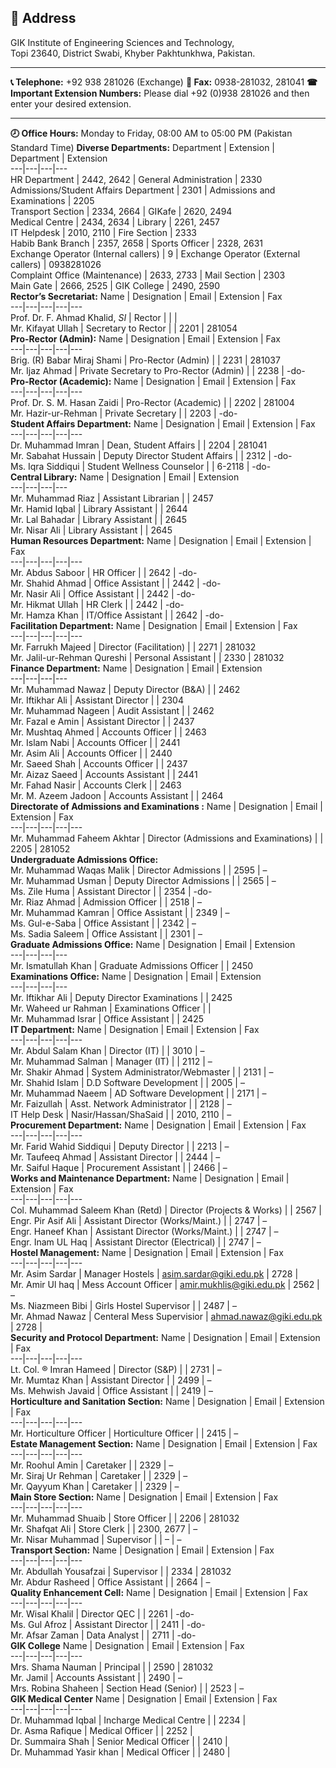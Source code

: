 ## **📍 Address**
GIK Institute of Engineering Sciences and Technology,  
Topi 23640, District Swabi, Khyber Pakhtunkhwa, Pakistan.
* * *
**📞 Telephone:** +92 938 281026 (Exchange)
**📠 Fax:** 0938-281032, 281041
**☎ Important Extension Numbers:** Please dial +92 (0)938 281026 and then enter your desired extension.
* * *
**🕗 Office Hours:** Monday to Friday, 08:00 AM to 05:00 PM (Pakistan Standard Time)
**Diverse Departments:**
Department | Extension | Department | Extension  
---|---|---|---  
HR Department | 2442, 2642 | General Administration | 2330  
Admissions/Student Affairs Department | 2301 | Admissions and Examinations | 2205  
Transport Section | 2334, 2664 | GIKafe | 2620, 2494  
Medical Centre | 2434, 2634 | Library | 2261, 2457  
IT Helpdesk | 2010, 2110 | Fire Section | 2333  
Habib Bank Branch | 2357, 2658 | Sports Officer | 2328, 2631  
Exchange Operator (Internal callers) | 9 | Exchange Operator (External callers) | 0938281026  
Complaint Office (Maintenance) | 2633, 2733 | Mail Section | 2303  
Main Gate | 2666, 2525 | GIK College | 2490, 2590  
**Rector’s Secretariat:**
Name | Designation | Email | Extension | Fax  
---|---|---|---|---  
Prof. Dr. F. Ahmad Khalid, _SI_ | Rector |  |  |   
Mr. Kifayat Ullah | Secretary to Rector |  | 2201 | 281054  
**Pro-Rector (Admin):**
Name | Designation | Email | Extension | Fax  
---|---|---|---|---  
Brig. (R) Babar Miraj Shami | Pro-Rector (Admin) |  | 2231 | 281037  
Mr. Ijaz Ahmad | Private Secretary to Pro-Rector (Admin) |  | 2238 | -do-  
**Pro-Rector (Academic):**
Name | Designation | Email | Extension | Fax  
---|---|---|---|---  
Prof. Dr. S. M. Hasan Zaidi | Pro-Rector (Academic) |  | 2202 | 281004  
Mr. Hazir-ur-Rehman | Private Secretary |  | 2203 | -do-  
**Student Affairs Department:**
Name | Designation | Email | Extension | Fax  
---|---|---|---|---  
Dr. Muhammad Imran | Dean, Student Affairs |  | 2204 | 281041  
Mr. Sabahat Hussain | Deputy Director Student Affairs |  | 2312 | -do-  
Ms. Iqra Siddiqui | Student Wellness Counselor |  | 6-2118 | -do-  
**Central Library:**
Name | Designation | Email | Extension  
---|---|---|---  
Mr. Muhammad Riaz | Assistant Librarian |  | 2457  
Mr. Hamid Iqbal | Library Assistant |  | 2644  
Mr. Lal Bahadar | Library Assistant |  | 2645  
Mr. Nisar Ali | Library Assistant |  | 2645  
**Human Resources Department:**
Name | Designation | Email | Extension | Fax  
---|---|---|---|---  
Mr. Abdus Saboor | HR Officer |  | 2642 | -do-  
Mr. Shahid Ahmad | Office Assistant |  | 2442 | -do-  
Mr. Nasir Ali | Office Assistant |  | 2442 | -do-  
Mr. Hikmat Ullah | HR Clerk |  | 2442 | -do-  
Mr. Hamza Khan | IT/Office Assistant |  | 2642 | -do-  
**Facilitation Department:**
Name | Designation | Email | Extension | Fax  
---|---|---|---|---  
Mr. Farrukh Majeed | Director (Facilitation) |  | 2271 | 281032  
Mr. Jalil-ur-Rehman Qureshi | Personal Assistant |  | 2330 | 281032  
**Finance Department:**
Name | Designation | Email | Extension  
---|---|---|---  
Mr. Muhammad Nawaz | Deputy Director (B&A) |  | 2462  
Mr. Iftikhar Ali | Assistant Director |  | 2304  
Mr. Muhammad Nageen | Audit Assistant |  | 2462  
Mr. Fazal e Amin | Assistant Director |  | 2437  
Mr. Mushtaq Ahmed | Accounts Officer |  | 2463  
Mr. Islam Nabi | Accounts Officer |  | 2441  
Mr. Asim Ali | Accounts Officer |  | 2440  
Mr. Saeed Shah | Accounts Officer |  | 2437  
Mr. Aizaz Saeed | Accounts Assistant |  | 2441  
Mr. Fahad Nasir | Accounts Clerk |  | 2463  
Mr. M. Azeem Jadoon | Accounts Assistant |  | 2464  
**Directorate of Admissions and Examinations :**
Name | Designation | Email | Extension | Fax  
---|---|---|---|---  
Mr. Muhammad Faheem Akhtar | Director (Admissions and Examinations) |  | 2205 | 281052  
**Undergraduate Admissions Office:**  
Mr. Muhammad Waqas Malik | Director Admissions |  | 2595 | –  
Mr. Muhammad Usman | Deputy Director Admissions |  | 2565 | –  
Ms. Zile Huma | Assistant Director |  | 2354 | -do-  
Mr. Riaz Ahmad | Admission Officer |  | 2518 | –  
Mr. Muhammad Kamran | Office Assistant |  | 2349 | –  
Ms. Gul-e-Saba | Office Assistant |  | 2342 | –  
Ms. Sadia Saleem | Office Assistant |  | 2301 | –  
**Graduate Admissions Office:**
Name | Designation | Email | Extension  
---|---|---|---  
Mr. Ismatullah Khan | Graduate Admissions Officer |  | 2450  
**Examinations Office:**
Name | Designation | Email | Extension  
---|---|---|---  
Mr. Iftikhar Ali | Deputy Director Examinations |  | 2425  
Mr. Waheed ur Rahman | Examinations Officer |  |   
Mr. Muhammad Israr | Office Assistant |  | 2425  
**IT Department:**
Name | Designation | Email | Extension | Fax  
---|---|---|---|---  
Mr. Abdul Salam Khan | Director (IT) |  | 3010 | –  
Mr. Muhammad Salman | Manager (IT) |  | 2112 | –  
Mr. Shakir Ahmad | System Administrator/Webmaster |  | 2131 | –  
Mr. Shahid Islam | D.D Software Development |  | 2005 | –  
Mr. Muhammad Naeem | AD Software Development |  | 2171 | –  
Mr. Faizullah | Asst. Network Administrator  |  | 2128 | –  
IT Help Desk | Nasir/Hassan/ShaSaid |  | 2010, 2110 | –  
**Procurement Department:**
Name | Designation | Email | Extension | Fax  
---|---|---|---|---  
Mr. Farid Wahid Siddiqui | Deputy Director |  | 2213 | –  
Mr. Taufeeq Ahmad | Assistant Director |  | 2444 | –  
Mr. Saiful Haque | Procurement Assistant |  | 2466 | –  
**Works and Maintenance Department:**
Name | Designation | Email | Extension | Fax  
---|---|---|---|---  
Col. Muhammad Saleem Khan (Retd) | Director (Projects & Works) |  | 2567 |   
Engr. Pir Asif Ali | Assistant Director (Works/Maint.) |  | 2747 | –  
Engr. Haneef Khan | Assistant Director (Works/Maint.) |  | 2747 | –  
Engr. Inam UL Haq | Assistant Director (Electrical) |  | 2747 | –  
**Hostel Management:**
Name | Designation | Email | Extension | Fax  
---|---|---|---|---  
Mr. Asim Sardar | Manager Hostels | [asim.sardar@giki.edu.pk](https://giki.edu.pk/contact-us/asim.sardar@giki.edu.pk) | 2728 |   
Mr. Amir Ul haq | Mess Account Officer | [amir.mukhlis@giki.edu.pk](https://giki.edu.pk/contact-us/amir.mukhlis@giki.edu.pk) | 2562 | –  
Ms. Niazmeen Bibi | Girls Hostel Supervisor |  | 2487  | –  
Mr. Ahmad Nawaz | Centeral Mess Supervisior | [ahmad.nawaz@giki.edu.pk](https://giki.edu.pk/contact-us/ahmad.nawaz@giki.edu.pk) | 2728 |   
**Security and Protocol Department:**
Name | Designation | Email | Extension | Fax  
---|---|---|---|---  
Lt. Col. ® Imran Hameed | Director (S&P) |  | 2731 | –  
Mr. Mumtaz Khan | Assistant Director |  | 2499 | –  
Ms. Mehwish Javaid | Office Assistant |  | 2419 | –  
**Horticulture and Sanitation Section:**
Name | Designation | Email | Extension | Fax  
---|---|---|---|---  
Mr. Horticulture Officer | Horticulture Officer |  | 2415 | –  
**Estate Management Section:**
Name | Designation | Email | Extension | Fax  
---|---|---|---|---  
Mr. Roohul Amin | Caretaker |  | 2329 | –  
Mr. Siraj Ur Rehman | Caretaker |  | 2329 | –  
Mr. Qayyum Khan | Caretaker |  | 2329 | –  
**Main Store Section:**
Name | Designation | Email | Extension | Fax  
---|---|---|---|---  
Mr. Muhammad Shuaib | Store Officer |  | 2206 | 281032  
Mr. Shafqat Ali | Store Clerk |  | 2300, 2677 | –  
Mr. Nisar Muhammad | Supervisor |  | – | –  
**Transport Section:**
Name | Designation | Email | Extension | Fax  
---|---|---|---|---  
Mr. Abdullah Yousafzai | Supervisor |  | 2334 | 281032  
Mr. Abdur Rasheed | Office Assistant |  | 2664 | –  
**Quality Enhancement Cell:**
Name | Designation | Email | Extension | Fax  
---|---|---|---|---  
Mr. Wisal Khalil | Director QEC |  | 2261 | -do-  
Ms. Gul Afroz | Assistant Director |  | 2411 | -do-  
Mr. Afsar Zaman | Data Analyst |  | 2711 | -do-  
**GIK College**
Name | Designation | Email | Extension | Fax  
---|---|---|---|---  
Mrs. Shama Nauman | Principal |  | 2590 | 281032  
Mr. Jamil | Accounts Assistant |  | 2490 | –  
Mrs. Robina Shaheen | Section Head (Senior) |  | 2523 | –  
**GIK Medical Center**
Name | Designation | Email | Extension | Fax  
---|---|---|---|---  
Dr. Muhammad Iqbal | Incharge Medical Centre |  | 2234 |   
Dr. Asma Rafique | Medical Officer |  | 2252 |   
Dr. Summaira Shah | Senior Medical Officer |  | 2410 |   
Dr. Muhammad Yasir khan | Medical Officer |  | 2480 | 
